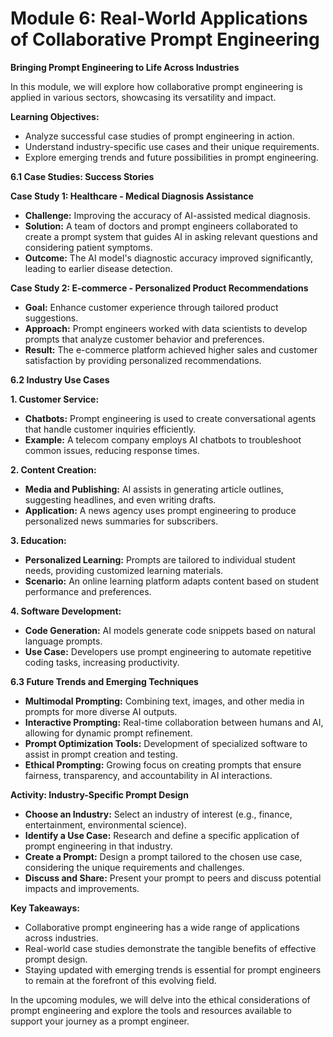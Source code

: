 # Module 6: Real-World Applications of Collaborative Prompt Engineering

**Bringing Prompt Engineering to Life Across Industries**

In this module, we will explore how collaborative prompt engineering is applied in various sectors, showcasing its versatility and impact.

**Learning Objectives:**
- Analyze successful case studies of prompt engineering in action.
- Understand industry-specific use cases and their unique requirements.
- Explore emerging trends and future possibilities in prompt engineering.

**6.1 Case Studies: Success Stories**

**Case Study 1: Healthcare - Medical Diagnosis Assistance**
- **Challenge:** Improving the accuracy of AI-assisted medical diagnosis.
- **Solution:** A team of doctors and prompt engineers collaborated to create a prompt system that guides AI in asking relevant questions and considering patient symptoms.
- **Outcome:** The AI model's diagnostic accuracy improved significantly, leading to earlier disease detection.

**Case Study 2: E-commerce - Personalized Product Recommendations**
- **Goal:** Enhance customer experience through tailored product suggestions.
- **Approach:** Prompt engineers worked with data scientists to develop prompts that analyze customer behavior and preferences.
- **Result:** The e-commerce platform achieved higher sales and customer satisfaction by providing personalized recommendations.

**6.2 Industry Use Cases**

**1. Customer Service:**
- **Chatbots:** Prompt engineering is used to create conversational agents that handle customer inquiries efficiently.
- **Example:** A telecom company employs AI chatbots to troubleshoot common issues, reducing response times.

**2. Content Creation:**
- **Media and Publishing:** AI assists in generating article outlines, suggesting headlines, and even writing drafts.
- **Application:** A news agency uses prompt engineering to produce personalized news summaries for subscribers.

**3. Education:**
- **Personalized Learning:** Prompts are tailored to individual student needs, providing customized learning materials.
- **Scenario:** An online learning platform adapts content based on student performance and preferences.

**4. Software Development:**
- **Code Generation:** AI models generate code snippets based on natural language prompts.
- **Use Case:** Developers use prompt engineering to automate repetitive coding tasks, increasing productivity.

**6.3 Future Trends and Emerging Techniques**

- **Multimodal Prompting:** Combining text, images, and other media in prompts for more diverse AI outputs.
- **Interactive Prompting:** Real-time collaboration between humans and AI, allowing for dynamic prompt refinement.
- **Prompt Optimization Tools:** Development of specialized software to assist in prompt creation and testing.
- **Ethical Prompting:** Growing focus on creating prompts that ensure fairness, transparency, and accountability in AI interactions.

**Activity: Industry-Specific Prompt Design**
- **Choose an Industry:** Select an industry of interest (e.g., finance, entertainment, environmental science).
- **Identify a Use Case:** Research and define a specific application of prompt engineering in that industry.
- **Create a Prompt:** Design a prompt tailored to the chosen use case, considering the unique requirements and challenges.
- **Discuss and Share:** Present your prompt to peers and discuss potential impacts and improvements.

**Key Takeaways:**
- Collaborative prompt engineering has a wide range of applications across industries.
- Real-world case studies demonstrate the tangible benefits of effective prompt design.
- Staying updated with emerging trends is essential for prompt engineers to remain at the forefront of this evolving field.

In the upcoming modules, we will delve into the ethical considerations of prompt engineering and explore the tools and resources available to support your journey as a prompt engineer.

